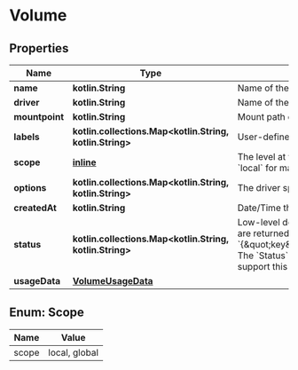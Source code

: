 
# Volume

## Properties
Name | Type | Description | Notes
------------ | ------------- | ------------- | -------------
**name** | **kotlin.String** | Name of the volume. | 
**driver** | **kotlin.String** | Name of the volume driver used by the volume. | 
**mountpoint** | **kotlin.String** | Mount path of the volume on the host. | 
**labels** | **kotlin.collections.Map&lt;kotlin.String, kotlin.String&gt;** | User-defined key/value metadata. | 
**scope** | [**inline**](#ScopeEnum) | The level at which the volume exists. Either &#x60;global&#x60; for cluster-wide, or &#x60;local&#x60; for machine level.  | 
**options** | **kotlin.collections.Map&lt;kotlin.String, kotlin.String&gt;** | The driver specific options used when creating the volume.  | 
**createdAt** | **kotlin.String** | Date/Time the volume was created. |  [optional]
**status** | **kotlin.collections.Map&lt;kotlin.String, kotlin.String&gt;** | Low-level details about the volume, provided by the volume driver. Details are returned as a map with key/value pairs: &#x60;{\&quot;key\&quot;:\&quot;value\&quot;,\&quot;key2\&quot;:\&quot;value2\&quot;}&#x60;.  The &#x60;Status&#x60; field is optional, and is omitted if the volume driver does not support this feature.  |  [optional]
**usageData** | [**VolumeUsageData**](VolumeUsageData.md) |  |  [optional]


<a name="ScopeEnum"></a>
## Enum: Scope
Name | Value
---- | -----
scope | local, global



